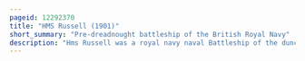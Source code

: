 ```yaml
---
pageid: 12292370
title: "HMS Russell (1901)"
short_summary: "Pre-dreadnought battleship of the British Royal Navy"
description: "Hms Russell was a royal navy naval Battleship of the duncan Class in 1903. Russell and her sister Ships were built to counter a Group of fast russian Battleships capable of steaming at 19 Knots making them the fastest Battleships in the World. The duncan-class Battleships were armed with a main Battery of four 12-inch Guns and they were broadly similar to the london-class Battleships but with a slightly reduced Displacement and a Thinner Armor Layout. As such they reflected the Development of lighter Second-Class Ships of the Canopus-Class Battleships. Russell was constructed between her Keel Laying in March 1899 and her Completion in february 1903."
---
```

